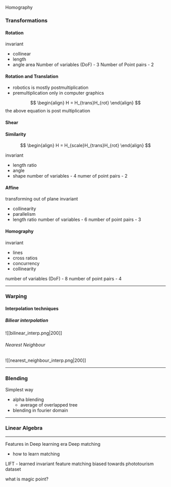 
Homography
### Transformations

#### Rotation
invariant
- collinear
- length
- angle area
Number of variables (DoF) - 3
Number of Point pairs  - 2


#### Rotation and Translation

- robotics is mostly postmultiplication
- premultiplication only in computer graphics

$$
\begin{align}
H = H_{trans}H_{rot}
\end{align}
$$
the above equation is post multiplication

#### Shear

#### Similarity 
$$
\begin{align}
H = H_{scale}H_{trans}H_{rot}
\end{align}
$$

invariant
- length ratio
- angle
- shape
number of variables - 4 
numer of point pairs - 2

#### Affine
transforming out of plane
invariant
- collinearity
- parallelism
- length ratio
number of variables - 6
number of point pairs  - 3

#### Homography
invariant 
- lines
- cross ratios
- concurrency
- collinearity

number of variables (DoF) - 8
number of point pairs - 4


----
### Warping
#### Interpolation techniques
##### Biliear interpolation
![[bilinear_interp.png|200]]

###### Nearest Neighbour
![[nearest_neighbour_interp.png|200]]

---
### Blending

Simplest way
- alpha blending
	- average of overlapped tree
- blending in fourier domain

---
### Linear Algebra

----
Features in Deep learning era
Deep matching
- how to learn matching


LIFT - learned invariant feature matching
	biased towards phototourism dataset


what is magic point? 
